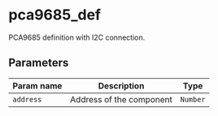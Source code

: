 pca9685_def
===========

PCA9685 definition with I2C connection.

Parameters
----------

| Param name | Description | Type     |
 ------------|-------------|----------
| `address` | Address of the component | `Number` |